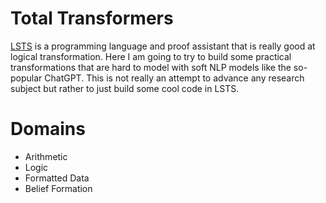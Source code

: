 # Total Transformers

[LSTS](https://andrew-johnson-4.github.io/lsts-tutorial/) is a programming language and proof assistant that is really good at logical transformation. Here I am going to try to build some practical transformations that are hard to model with soft NLP models like the so-popular ChatGPT. This is not really an attempt to advance any research subject but rather to just build some cool code in LSTS.

# Domains

- Arithmetic
- Logic
- Formatted Data
- Belief Formation

